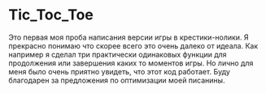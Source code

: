 # Tic_Toc_Toe

Это первая моя проба написания версии игры в крестики-нолики.
Я прекрасно понимаю что скорее всего это очень далеко от идеала.
Как например я сделал три практически одинаковых функции для
продолжения или завершения каких то моментов игры.
Но лично для меня было очень приятно увидеть, что этот код работает.
Буду благодарен за предложения по оптимизации моей писанины.
